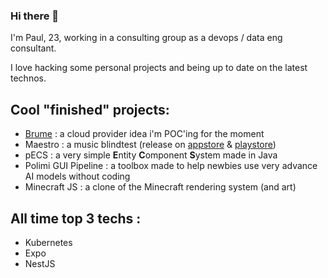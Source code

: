 ### Hi there 👋

I'm Paul, 23, working in a consulting group as a devops / data eng consultant. 

I love hacking some personal projects and being up to date on the latest technos.

## Cool "finished" projects:
 - [Brume](https://brume.dev) : a cloud provider idea i'm POC'ing for the moment
 - Maestro : a music blindtest (release on [appstore](ios.maestro-app.fr) & [playstore](android.maestro-app.fr))
 - pECS : a very simple **E**ntity **C**omponent **S**ystem made in Java
 - Polimi GUI Pipeline : a toolbox made to help newbies use very advance AI models without coding
 - Minecraft JS : a clone of the Minecraft rendering system (and art)

## All time top 3 techs : 
 - Kubernetes
 - Expo
 - NestJS 
